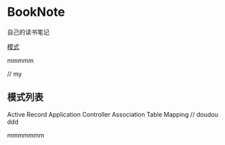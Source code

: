 # BookNote
自己的读书笔记

[模式](##模式列表)
























































mmmmm

// my
## 模式列表
Active Record
Application Controller
Association Table Mapping
// doudou
ddd

mmmmmmm


